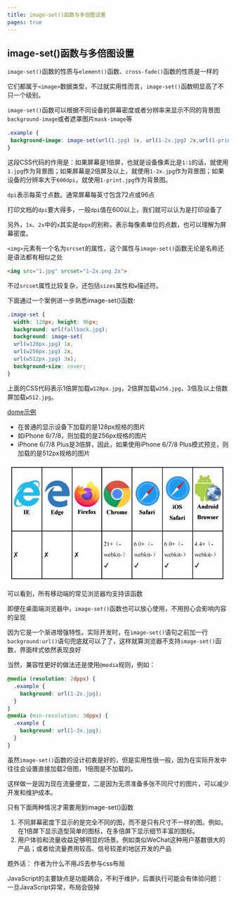 ```yaml
---
title: image-set()函数与多倍图设置
pages: true
---
```


## image-set()函数与多倍图设置

`image-set()`函数的性质与`element()`函数、`cross-fade()`函数的性质是一样的

它们都属于`<image>`数据类型，不过就实用性而言，`image-set()`函数明显高了不只一个级别。

`image-set()`函数可以根据不同设备的屏幕密度或者分辨率来显示不同的背景图`background-image`或者遮罩图片`mask-image`等

```CSS
.example {
 background-image: image-set(url(1.jpg) 1x, url(1-2x.jpg) 2x,url(1-print.jpg) 600dpi);
}
```

这段CSS代码的作用是：如果屏幕是1倍屏，也就是设备像素比是`1∶1`的话，就使用`1.jpg`作为背景图；如果屏幕是2倍屏及以上，就使用`1-2x.jpg`作为背景图；如果设备的分辨率大于`600dpi`，就使用`1-print.jpg`作为背景图。

`dpi`表示每英寸点数。通常屏幕每英寸包含72点或96点

打印文档的`dpi`要大得多，一般`dpi`值在600以上，我们就可以认为是打印设备了

另外，`1x`、`2x`中的`x`其实是`dppx`的别称，表示每像素单位的点数，也可以理解为屏幕密度。

`<img>`元素有一个名为`srcset`的属性，这个属性与`image-set()`函数无论是名称还是语法都有相似之处
```HTML
<img src="1.jpg" srcset="1-2x.png 2x">
```

不过`srcset`属性比较复杂，还包括`sizes`属性和`w`描述符。

下面通过一个案例进一步熟悉image-set()函数:

```CSS
.image-set {
  width: 128px; height: 96px;
  background: url(fallback.jpg);
  background: image-set(
  url(w128px.jpg) 1x, 
  url(w256px.jpg) 2x, 
  url(w512px.jpg) 3x);
  background-size: cover;
}
```
上面的CSS代码表示1倍屏加载`w128px.jpg`，2倍屏加载`w256.jpg`，3倍及以上倍数屏加载`w512.jpg`。

[dome示例](https://demo.cssworld.cn/new/7/5-1.php) <br/>

- 在普通的显示设备下加载的是128px规格的图片
- 如iPhone 6/7/8，则加载的是256px规格的图片
- iPhone 6/7/8 Plus是3倍屏，因此，如果使用iPhone 6/7/8 Plus模式预览，则加载的是512px规格的图片

![alt image-set()函数的兼容性](../.vitepress/assets/images/7-5-1.jpg) <br>

可以看到，所有移动端的常见浏览器均支持该函数

即便在桌面端浏览器中，`image-set()`函数也可以放心使用，不用担心会影响内容的呈现

因为它是一个渐进增强特性。实际开发时，在`image-set()`语句之前加一行`background:url()`语句兜底就可以了了，这样就算浏览器不支持`image-set()`函数，界面样式依然表现良好

当然，兼容性更好的做法还是使用`@media`规则，例如：
```CSS
@media (resolution: 2dppx) { 
  .example {
    background: url(1-2x.jpg);
  }
}
@media (min-resolution: 3dppx) { 
  .example {
    background: url(1-3x.jpg);
  }
}
```

虽然`image-set()`函数的设计初衷是好的，但是实用性很一般，因为在实际开发中往往会设置直接加载2倍图，1倍图是不加载的。

这样做一是因为现在流量便宜，二是因为无须准备多张不同尺寸的图片，可以减少开发和维护成本。

只有下面两种情况才需要用到image-set()函数
1. 不同屏幕密度下显示的是完全不同的图，而不是只有尺寸不一样的图。例如，在1倍屏下显示造型简单的图标，在多倍屏下显示细节丰富的图标。
2. 用户体验和流量收益足够明显的场景。例如类似WeChat这种用户基数很大的产品；或者给流量费用较高、信号较差的地区开发的产品

题外话：
作者为什么不用JS去参与css布局

JavaScript的主要缺点是功能耦合，不利于维护，后置执行可能会有体验问题：一旦JavaScript异常，布局会毁掉